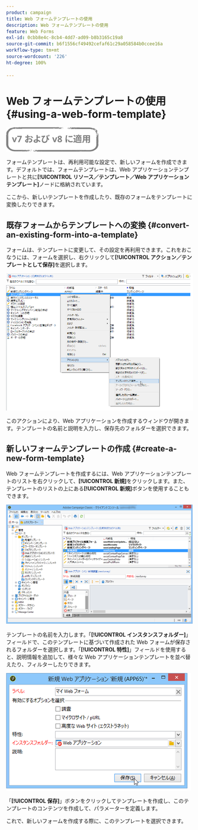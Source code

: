 ```yaml
---
product: campaign
title: Web フォームテンプレートの使用
description: Web フォームテンプレートの使用
feature: Web Forms
exl-id: 0cbb8e4c-8cb4-4dd7-ad09-b8b3165c19a8
source-git-commit: b6f1556cf49492cefaf61c29a058584b0ccee16a
workflow-type: tm+mt
source-wordcount: '226'
ht-degree: 100%

---
```


# Web フォームテンプレートの使用{#using-a-web-form-template}

![](../../assets/common.svg)

フォームテンプレートは、再利用可能な設定で、新しいフォームを作成できます。デフォルトでは、フォームテンプレートは、Web アプリケーションテンプレートと共に&#x200B;**[!UICONTROL リソース／テンプレート／Web アプリケーションテンプレート]**&#x200B;ノードに格納されています。

ここから、新しいテンプレートを作成したり、既存のフォームをテンプレートに変換したりできます。

## 既存フォームからテンプレートへの変換 {#convert-an-existing-form-into-a-template}

フォームは、テンプレートに変更して、その設定を再利用できます。これをおこなうには、フォームを選択し、右クリックして&#x200B;**[!UICONTROL アクション／テンプレートとして保存]**&#x200B;を選択します。

![](assets/s_ncs_admin_survey_saveastemplate.png)

このアクションにより、Web アプリケーションを作成するウィンドウが開きます。テンプレートの名前と説明を入力し、保存先のフォルダーを選択できます。

## 新しいフォームテンプレートの作成 {#create-a-new-form-template}

Web フォームテンプレートを作成するには、Web アプリケーションテンプレートのリストを右クリックして、**[!UICONTROL 新規]**&#x200B;をクリックします。また、テンプレートのリストの上にある&#x200B;**[!UICONTROL 新規]**&#x200B;ボタンを使用することもできます。

![](assets/s_ncs_admin_survey_createtemplate.png)

テンプレートの名前を入力します。「**[!UICONTROL インスタンスフォルダー]**」フィールドで、このテンプレートに基づいて作成された Web フォームが保存されるフォルダーを選択します。「**[!UICONTROL 特性]**」フィールドを使用すると、説明情報を追加して、様々な Web アプリケーションテンプレートを並べ替えたり、フィルターしたりできます。

![](assets/s_ncs_admin_survey_createtemplate_details.png)

「**[!UICONTROL 保存]**」ボタンをクリックしてテンプレートを作成し、このテンプレートのコンテンツを作成して、パラメーターを定義します。

これで、新しいフォームを作成する際に、このテンプレートを選択できます。
